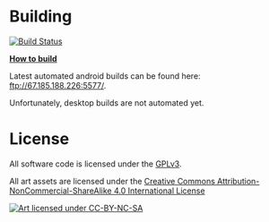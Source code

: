 Building
========

[![Build Status](https://travis-ci.org/SweatyReptile/loser.svg?branch=master)](https://travis-ci.org/SweatyReptile/loser)

[**How to build**](https://github.com/SweatyReptile/loser/wiki/Building)

Latest automated android builds can be found here: ftp://67.185.188.226:5577/.

Unfortunately, desktop builds are not automated yet.

License
=======

All software code is licensed under the [GPLv3](https://www.gnu.org/licenses/gpl.html).

All art assets are licensed under the [Creative Commons Attribution-NonCommercial-ShareAlike 4.0 International License](http://creativecommons.org/licenses/by-nc-sa/4.0/)

[![Art licensed under CC-BY-NC-SA](http://i.creativecommons.org/l/by-nc-sa/4.0/88x31.png)](http://creativecommons.org/licenses/by-nc-sa/4.0/)
